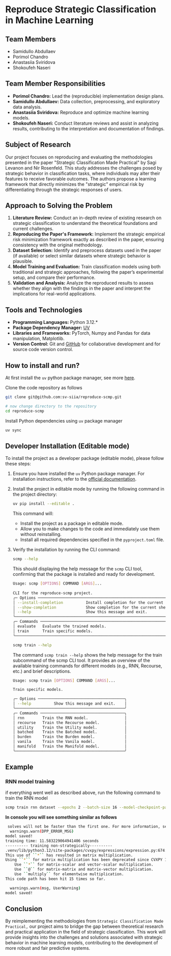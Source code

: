 # Reproduce Strategic Classification in Machine Learning

## Team Members

- Samidullo Abdullaev
- Porimol Chandro
- Anastasiia Sviridova
- Shokoufeh Naseri

## Team Member Responsibilities

- **Porimol Chandro:** Lead the (reproducible) implementation design plans.
- **Samidullo Abdullaev:** Data collection, preprocessing, and exploratory data analysis.
- **Anastasiia Sviridova:** Reproduce and optimize machine learning models.
- **Shokoufeh Naseri:** Conduct literature reviews and assist in analyzing results, contributing to the interpretation and documentation of findings.

## Subject of Research

Our project focuses on reproducing and evaluating the methodologies presented in the paper "Strategic Classification Made Practical" by Sagi Levanon and Nir Rosenfeld. This study addresses the challenges posed by strategic behavior in classification tasks, where individuals may alter their features to receive favorable outcomes. The authors propose a learning framework that directly minimizes the "strategic" empirical risk by differentiating through the strategic responses of users.

## Approach to Solving the Problem

1. **Literature Review:** Conduct an in-depth review of existing research on strategic classification to understand the theoretical foundations and current challenges.
2. **Reproducing the Paper's Framework:** Implement the strategic empirical risk minimization framework exactly as described in the paper, ensuring consistency with the original methodology.
3. **Dataset Selection:** Identify and preprocess datasets used in the paper (if available) or select similar datasets where strategic behavior is plausible.
4. **Model Training and Evaluation:** Train classification models using both traditional and strategic approaches, following the paper’s experimental setup, and compare their performance.
5. **Validation and Analysis:** Analyze the reproduced results to assess whether they align with the findings in the paper and interpret the implications for real-world applications.

## Tools and Technologies

- **Programming Languages:** Python 3.12.*
- **Package Dependency Manager:** [UV](https://docs.astral.sh/uv/)
- **Libraries and Frameworks:** PyTorch, Numpy and Pandas for data manipulation, Matplotlib.
- **Version Control:** Git and [GitHub](https://github.com/sv-siia/reproduce-scmp) for collaborative development and for source code version control.

## How to install and run?

At first install the `uv` python package manager, see more [here](https://docs.astral.sh/uv/getting-started/installation/).

Clone the code repository as follows

```bash
git clone git@github.com:sv-siia/reproduce-scmp.git

# now change directory to the repository
cd reproduce-scmp
```

Install Python dependencies using `uv` package manager

```bash
uv sync
```

## Developer Installation (Editable mode)

To install the project as a developer package (editable mode), please follow these steps:

1. Ensure you have installed the `uv` Python package manager. For installation instructions, refer to the [official documentation](https://docs.astral.sh/uv/getting-started/installation/).

2. Install the project in editable mode by running the following command in the project directory:

   ```bash
   uv pip install --editable .
   ```

   This command will:
   - Install the project as a package in editable mode.
   - Allow you to make changes to the code and immediately use them without reinstalling.
   - Install all required dependencies specified in the `pyproject.toml` file.

3. Verify the installation by running the CLI command:

   ```bash
   scmp --help
   ```

   This should displaying the help message for the `scmp` CLI tool, confirming that the package is installed and ready for development.

   ```bash
   Usage: scmp [OPTIONS] COMMAND [ARGS]... 
                                   
   CLI for the reproduce-scmp project.                                                                                                                                                                                                                                                             
   ╭─ Options ─────────────────────────────────────────────────────────────────────────────────────────────────────────────────╮
   │ --install-completion          Install completion for the current shell.                                                   │
   │ --show-completion             Show completion for the current shell, to copy it or customize the installation.            │
   │ --help                        Show this message and exit.                                                                 │
   ╰───────────────────────────────────────────────────────────────────────────────────────────────────────────────────────────╯
   ╭─ Commands ────────────────────────────────────────────────────────────────────────────────────────────────────────────────╮
   │ evaluate   Evaluate the trained models.                                                                                   │
   │ train      Train specific models.                                                                                         │
   ╰───────────────────────────────────────────────────────────────────────────────────────────────────────────────────────────╯
   ```

   ```bash
   scmp train --help
   ```

   The command `scmp train --help` shows the help message for the train subcommand of the scmp CLI tool. It provides an overview of the available training commands for different models (e.g., RNN, Recourse, etc.) and brief descriptions.

   ```bash
   Usage: scmp train [OPTIONS] COMMAND [ARGS]...
   
   Train specific models.
   
   ╭─ Options ──────────────────────────────────────╮
   │ --help          Show this message and exit.    │
   ╰────────────────────────────────────────────────╯
   ╭─ Commands ─────────────────────────────────────╮
   │ rnn        Train the RNN model.                │
   │ recourse   Train the Recourse model.           │
   │ utility    Train the Utility model.            │
   │ batched    Train the Batched model.            │
   │ burden     Train the Burden model.             │
   │ vanila     Train the Vanila model.             │
   │ manifold   Train the Manifold model.           │
   ╰────────────────────────────────────────────────╯
   ```

## Example

### RNN model training

if everything went well as described above, run the following command to train the RNN model

```bash
scmp train rnn dataset --epochs 2 --batch-size 16 --model-checkpoint-path models/rnn
```

**In console you will see something similar as follows**

```bash
 solves will not be faster than the first one. For more information, see the documentation on Disciplined Parametrized Programming, at https://www.cvxpy.org/tutorial/dpp/index.html
  warnings.warn(DPP_ERROR_MSG)
model saved!
training time: 11.583229064941406 seconds
---------- training non-strategically----------
.venv/lib/python3.12/site-packages/cvxpy/expressions/expression.py:674: UserWarning: 
This use of ``*`` has resulted in matrix multiplication.
Using ``*`` for matrix multiplication has been deprecated since CVXPY 1.1.
    Use ``*`` for matrix-scalar and vector-scalar multiplication.
    Use ``@`` for matrix-matrix and matrix-vector multiplication.
    Use ``multiply`` for elementwise multiplication.
This code path has been hit 15 times so far.

  warnings.warn(msg, UserWarning)
model saved!
```

## Conclusion

By reimplementing the methodologies from `Strategic Classification Made Practical,` our project aims to bridge the gap between theoretical research and practical application in the field of strategic classification. This work will provide insights into the challenges and solutions associated with strategic behavior in machine learning models, contributing to the development of more robust and fair predictive systems.

